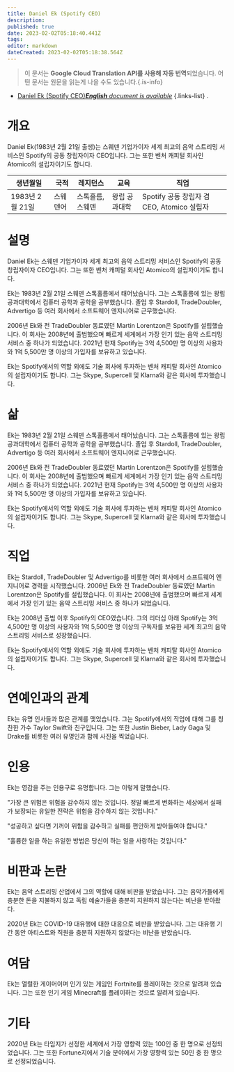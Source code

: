 ```yaml
---
title: Daniel Ek (Spotify CEO)
description: 
published: true
date: 2023-02-02T05:18:40.441Z
tags: 
editor: markdown
dateCreated: 2023-02-02T05:18:38.564Z
---
```


> 이 문서는 **Google Cloud Translation API를 사용해 자동 번역**되었습니다.
어떤 문서는 원문을 읽는게 나을 수도 있습니다.{.is-info}



- [Daniel Ek (Spotify CEO)***English** document is available*](/en/Knowledge-base/Dictionary/Person/daniel-ek-spotify-ceo)
{.links-list}
.

# 개요

Daniel Ek(1983년 2월 21일 출생)는 스웨덴 기업가이자 세계 최고의 음악 스트리밍 서비스인 Spotify의 공동 창립자이자 CEO입니다. 그는 또한 벤처 캐피털 회사인 Atomico의 설립자이기도 합니다.

| 생년월일 | 국적 | 레지던스 | 교육 | 직업 |
| ------------- | ------------- | ------------- | ------------- | ------------- |
| 1983년 2월 21일 | 스웨덴어 | 스톡홀름, 스웨덴 | 왕립 공과대학 | Spotify 공동 창립자 겸 CEO, Atomico 설립자 |

# 설명

Daniel Ek는 스웨덴 기업가이자 세계 최고의 음악 스트리밍 서비스인 Spotify의 공동 창립자이자 CEO입니다. 그는 또한 벤처 캐피털 회사인 Atomico의 설립자이기도 합니다.

Ek는 1983년 2월 21일 스웨덴 스톡홀름에서 태어났습니다. 그는 스톡홀름에 있는 왕립 공과대학에서 컴퓨터 공학과 공학을 공부했습니다. 졸업 후 Stardoll, TradeDoubler, Advertigo 등 여러 회사에서 소프트웨어 엔지니어로 근무했습니다.

2006년 Ek와 전 TradeDoubler 동료였던 Martin Lorentzon은 Spotify를 설립했습니다. 이 회사는 2008년에 출범했으며 빠르게 세계에서 가장 인기 있는 음악 스트리밍 서비스 중 하나가 되었습니다. 2021년 현재 Spotify는 3억 4,500만 명 이상의 사용자와 1억 5,500만 명 이상의 가입자를 보유하고 있습니다.

Ek는 Spotify에서의 역할 외에도 기술 회사에 투자하는 벤처 캐피탈 회사인 Atomico의 설립자이기도 합니다. 그는 Skype, Supercell 및 Klarna와 같은 회사에 투자했습니다.

# 삶

Ek는 1983년 2월 21일 스웨덴 스톡홀름에서 태어났습니다. 그는 스톡홀름에 있는 왕립 공과대학에서 컴퓨터 공학과 공학을 공부했습니다. 졸업 후 Stardoll, TradeDoubler, Advertigo 등 여러 회사에서 소프트웨어 엔지니어로 근무했습니다.

2006년 Ek와 전 TradeDoubler 동료였던 Martin Lorentzon은 Spotify를 설립했습니다. 이 회사는 2008년에 출범했으며 빠르게 세계에서 가장 인기 있는 음악 스트리밍 서비스 중 하나가 되었습니다. 2021년 현재 Spotify는 3억 4,500만 명 이상의 사용자와 1억 5,500만 명 이상의 가입자를 보유하고 있습니다.

Ek는 Spotify에서의 역할 외에도 기술 회사에 투자하는 벤처 캐피탈 회사인 Atomico의 설립자이기도 합니다. 그는 Skype, Supercell 및 Klarna와 같은 회사에 투자했습니다.

# 직업

Ek는 Stardoll, TradeDoubler 및 Advertigo를 비롯한 여러 회사에서 소프트웨어 엔지니어로 경력을 시작했습니다. 2006년 Ek와 전 TradeDoubler 동료였던 Martin Lorentzon은 Spotify를 설립했습니다. 이 회사는 2008년에 출범했으며 빠르게 세계에서 가장 인기 있는 음악 스트리밍 서비스 중 하나가 되었습니다.

Ek는 2008년 출범 이후 Spotify의 CEO였습니다. 그의 리더십 아래 Spotify는 3억 4,500만 명 이상의 사용자와 1억 5,500만 명 이상의 구독자를 보유한 세계 최고의 음악 스트리밍 서비스로 성장했습니다.

Ek는 Spotify에서의 역할 외에도 기술 회사에 투자하는 벤처 캐피탈 회사인 Atomico의 설립자이기도 합니다. 그는 Skype, Supercell 및 Klarna와 같은 회사에 투자했습니다.

# 연예인과의 관계

Ek는 유명 인사들과 많은 관계를 맺었습니다. 그는 Spotify에서의 작업에 대해 그를 칭찬한 가수 Taylor Swift와 친구입니다. 그는 또한 Justin Bieber, Lady Gaga 및 Drake를 비롯한 여러 유명인과 함께 사진을 찍었습니다.

# 인용

Ek는 영감을 주는 인용구로 유명합니다. 그는 이렇게 말했습니다.

"가장 큰 위험은 위험을 감수하지 않는 것입니다. 정말 빠르게 변화하는 세상에서 실패가 보장되는 유일한 전략은 위험을 감수하지 않는 것입니다."

"성공하고 싶다면 기꺼이 위험을 감수하고 실패를 편안하게 받아들여야 합니다."

"훌륭한 일을 하는 유일한 방법은 당신이 하는 일을 사랑하는 것입니다."

# 비판과 논란

Ek는 음악 스트리밍 산업에서 그의 역할에 대해 비판을 받았습니다. 그는 음악가들에게 충분한 돈을 지불하지 않고 독립 예술가들을 충분히 지원하지 않는다는 비난을 받아왔다.

2020년 Ek는 COVID-19 대유행에 대한 대응으로 비판을 받았습니다. 그는 대유행 기간 동안 아티스트와 직원을 충분히 지원하지 않았다는 비난을 받았습니다.

# 여담

Ek는 열렬한 게이머이며 인기 있는 게임인 Fortnite를 플레이하는 것으로 알려져 있습니다. 그는 또한 인기 게임 Minecraft를 플레이하는 것으로 알려져 있습니다.

# 기타

2020년 Ek는 타임지가 선정한 세계에서 가장 영향력 있는 100인 중 한 명으로 선정되었습니다. 그는 또한 Fortune지에서 기술 분야에서 가장 영향력 있는 50인 중 한 명으로 선정되었습니다.